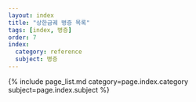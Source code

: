 ```yaml
---
layout: index
title: "상한금궤 병증 목록"
tags: [index, 병증]
order: 7
index:
  category: reference
  subject: 병증
---
```



{% include page_list.md category=page.index.category subject=page.index.subject %}
